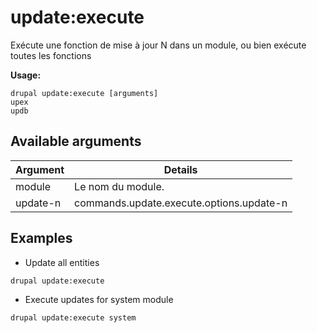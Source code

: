 # update:execute
Exécute une fonction de mise à jour N dans un module, ou bien exécute toutes les fonctions

**Usage:**
```
drupal update:execute [arguments]
upex
updb
```

## Available arguments
Argument | Details
---------|-------------
module | Le nom du module.
update-n | commands.update.execute.options.update-n

## Examples
* Update all entities
```
drupal update:execute
```
* Execute updates for system module
```
drupal update:execute system
```
